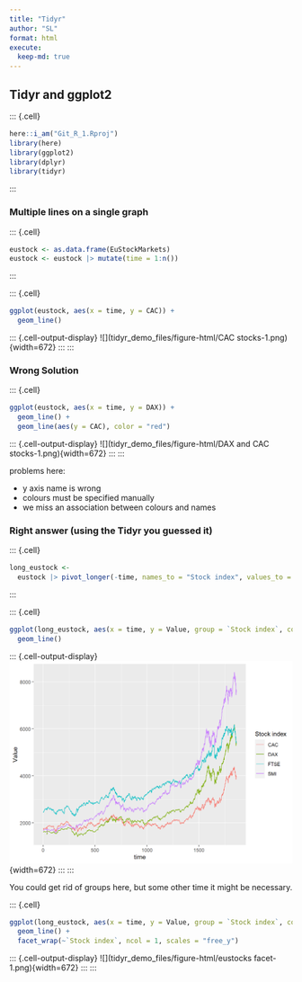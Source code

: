 ```yaml
---
title: "Tidyr"
author: "SL"
format: html
execute: 
  keep-md: true
---
```



## Tidyr and ggplot2

::: {.cell}

```{.r .cell-code}
here::i_am("Git_R_1.Rproj")
library(here)
library(ggplot2)
library(dplyr)
library(tidyr)
```
:::


### Multiple lines on a single graph

::: {.cell}

```{.r .cell-code}
eustock <- as.data.frame(EuStockMarkets)
eustock <- eustock |> mutate(time = 1:n())
```
:::

::: {.cell}

```{.r .cell-code}
ggplot(eustock, aes(x = time, y = CAC)) +
  geom_line()
```

::: {.cell-output-display}
![](tidyr_demo_files/figure-html/CAC stocks-1.png){width=672}
:::
:::


### Wrong Solution

::: {.cell}

```{.r .cell-code}
ggplot(eustock, aes(x = time, y = DAX)) +
  geom_line() +
  geom_line(aes(y = CAC), color = "red")
```

::: {.cell-output-display}
![](tidyr_demo_files/figure-html/DAX and CAC stocks-1.png){width=672}
:::
:::


problems here: 
- y axis name is wrong
- colours must be specified manually
- we miss an association between colours and names

### Right answer (using the Tidyr you guessed it)

::: {.cell}

```{.r .cell-code}
long_eustock <-
  eustock |> pivot_longer(-time, names_to = "Stock index", values_to = "Value")
```
:::

::: {.cell}

```{.r .cell-code}
ggplot(long_eustock, aes(x = time, y = Value, group = `Stock index`, color = `Stock index`)) +
  geom_line()
```

::: {.cell-output-display}
![](tidyr_demo_files/figure-html/eustocks-1.png){width=672}
:::
:::

You could get rid of groups here, but some other time it might be necessary.


::: {.cell}

```{.r .cell-code}
ggplot(long_eustock, aes(x = time, y = Value, group = `Stock index`, color = `Stock index`)) +
  geom_line() +
  facet_wrap(~`Stock index`, ncol = 1, scales = "free_y")
```

::: {.cell-output-display}
![](tidyr_demo_files/figure-html/eustocks facet-1.png){width=672}
:::
:::
